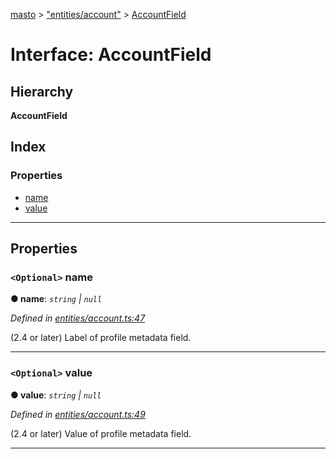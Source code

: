 [masto](../README.md) > ["entities/account"](../modules/_entities_account_.md) > [AccountField](../interfaces/_entities_account_.accountfield.md)

# Interface: AccountField

## Hierarchy

**AccountField**

## Index

### Properties

* [name](_entities_account_.accountfield.md#name)
* [value](_entities_account_.accountfield.md#value)

---

## Properties

<a id="name"></a>

### `<Optional>` name

**● name**: *`string` \| `null`*

*Defined in [entities/account.ts:47](https://github.com/neet/masto.js/blob/3b7330b/src/entities/account.ts#L47)*

(2.4 or later) Label of profile metadata field.

___
<a id="value"></a>

### `<Optional>` value

**● value**: *`string` \| `null`*

*Defined in [entities/account.ts:49](https://github.com/neet/masto.js/blob/3b7330b/src/entities/account.ts#L49)*

(2.4 or later) Value of profile metadata field.

___

